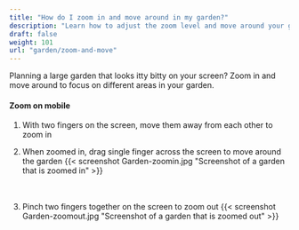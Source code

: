 ```yaml
---
title: "How do I zoom in and move around in my garden?"
description: "Learn how to adjust the zoom level and move around your garden"
draft: false
weight: 101
url: "garden/zoom-and-move"
---
```

Planning a large garden that looks itty bitty on your screen? Zoom in and move around to focus on different areas in your garden.

#### Zoom on mobile

1. With two fingers on the screen, move them away from each other to zoom in

2. When zoomed in, drag single finger across the screen to move around the garden
{{< screenshot Garden-zoomin.jpg "Screenshot of a garden that is zoomed in" >}}<br /><br /><br />

3. Pinch two fingers together on the screen to zoom out
{{< screenshot Garden-zoomout.jpg "Screenshot of a garden that is zoomed out" >}}
